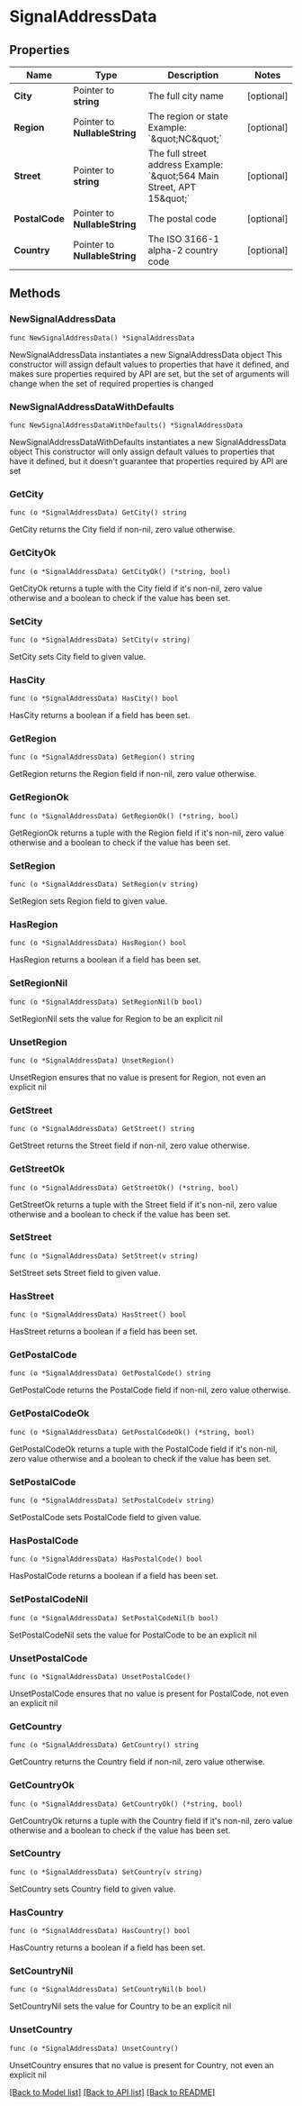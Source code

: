 # SignalAddressData

## Properties

Name | Type | Description | Notes
------------ | ------------- | ------------- | -------------
**City** | Pointer to **string** | The full city name | [optional] 
**Region** | Pointer to **NullableString** | The region or state Example: &#x60;\&quot;NC\&quot;&#x60; | [optional] 
**Street** | Pointer to **string** | The full street address Example: &#x60;\&quot;564 Main Street, APT 15\&quot;&#x60; | [optional] 
**PostalCode** | Pointer to **NullableString** | The postal code | [optional] 
**Country** | Pointer to **NullableString** | The ISO 3166-1 alpha-2 country code | [optional] 

## Methods

### NewSignalAddressData

`func NewSignalAddressData() *SignalAddressData`

NewSignalAddressData instantiates a new SignalAddressData object
This constructor will assign default values to properties that have it defined,
and makes sure properties required by API are set, but the set of arguments
will change when the set of required properties is changed

### NewSignalAddressDataWithDefaults

`func NewSignalAddressDataWithDefaults() *SignalAddressData`

NewSignalAddressDataWithDefaults instantiates a new SignalAddressData object
This constructor will only assign default values to properties that have it defined,
but it doesn't guarantee that properties required by API are set

### GetCity

`func (o *SignalAddressData) GetCity() string`

GetCity returns the City field if non-nil, zero value otherwise.

### GetCityOk

`func (o *SignalAddressData) GetCityOk() (*string, bool)`

GetCityOk returns a tuple with the City field if it's non-nil, zero value otherwise
and a boolean to check if the value has been set.

### SetCity

`func (o *SignalAddressData) SetCity(v string)`

SetCity sets City field to given value.

### HasCity

`func (o *SignalAddressData) HasCity() bool`

HasCity returns a boolean if a field has been set.

### GetRegion

`func (o *SignalAddressData) GetRegion() string`

GetRegion returns the Region field if non-nil, zero value otherwise.

### GetRegionOk

`func (o *SignalAddressData) GetRegionOk() (*string, bool)`

GetRegionOk returns a tuple with the Region field if it's non-nil, zero value otherwise
and a boolean to check if the value has been set.

### SetRegion

`func (o *SignalAddressData) SetRegion(v string)`

SetRegion sets Region field to given value.

### HasRegion

`func (o *SignalAddressData) HasRegion() bool`

HasRegion returns a boolean if a field has been set.

### SetRegionNil

`func (o *SignalAddressData) SetRegionNil(b bool)`

 SetRegionNil sets the value for Region to be an explicit nil

### UnsetRegion
`func (o *SignalAddressData) UnsetRegion()`

UnsetRegion ensures that no value is present for Region, not even an explicit nil
### GetStreet

`func (o *SignalAddressData) GetStreet() string`

GetStreet returns the Street field if non-nil, zero value otherwise.

### GetStreetOk

`func (o *SignalAddressData) GetStreetOk() (*string, bool)`

GetStreetOk returns a tuple with the Street field if it's non-nil, zero value otherwise
and a boolean to check if the value has been set.

### SetStreet

`func (o *SignalAddressData) SetStreet(v string)`

SetStreet sets Street field to given value.

### HasStreet

`func (o *SignalAddressData) HasStreet() bool`

HasStreet returns a boolean if a field has been set.

### GetPostalCode

`func (o *SignalAddressData) GetPostalCode() string`

GetPostalCode returns the PostalCode field if non-nil, zero value otherwise.

### GetPostalCodeOk

`func (o *SignalAddressData) GetPostalCodeOk() (*string, bool)`

GetPostalCodeOk returns a tuple with the PostalCode field if it's non-nil, zero value otherwise
and a boolean to check if the value has been set.

### SetPostalCode

`func (o *SignalAddressData) SetPostalCode(v string)`

SetPostalCode sets PostalCode field to given value.

### HasPostalCode

`func (o *SignalAddressData) HasPostalCode() bool`

HasPostalCode returns a boolean if a field has been set.

### SetPostalCodeNil

`func (o *SignalAddressData) SetPostalCodeNil(b bool)`

 SetPostalCodeNil sets the value for PostalCode to be an explicit nil

### UnsetPostalCode
`func (o *SignalAddressData) UnsetPostalCode()`

UnsetPostalCode ensures that no value is present for PostalCode, not even an explicit nil
### GetCountry

`func (o *SignalAddressData) GetCountry() string`

GetCountry returns the Country field if non-nil, zero value otherwise.

### GetCountryOk

`func (o *SignalAddressData) GetCountryOk() (*string, bool)`

GetCountryOk returns a tuple with the Country field if it's non-nil, zero value otherwise
and a boolean to check if the value has been set.

### SetCountry

`func (o *SignalAddressData) SetCountry(v string)`

SetCountry sets Country field to given value.

### HasCountry

`func (o *SignalAddressData) HasCountry() bool`

HasCountry returns a boolean if a field has been set.

### SetCountryNil

`func (o *SignalAddressData) SetCountryNil(b bool)`

 SetCountryNil sets the value for Country to be an explicit nil

### UnsetCountry
`func (o *SignalAddressData) UnsetCountry()`

UnsetCountry ensures that no value is present for Country, not even an explicit nil

[[Back to Model list]](../README.md#documentation-for-models) [[Back to API list]](../README.md#documentation-for-api-endpoints) [[Back to README]](../README.md)


